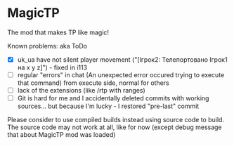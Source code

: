 # MagicTP
The mod that makes TP like magic!

Known problems: aka ToDo

- [x] uk_ua have not silent player movement ("[Ігрок2: Телепортовано Ігрок1 на x y z]") - fixed in i113
- [ ] regular "errors" in chat (An unexpected error occured trying to execute that command) from execute side, normal for others
- [ ] lack of the extensions (like /rtp with ranges)
- [ ] Git is hard for me and I accidentally deleted commits with working sources... but because I'm lucky - I restored "pre-last" commit

Please consider to use compiled builds instead using source code to build. The source code may not work at all, like for now (except debug message that about MagicTP mod was loaded)
